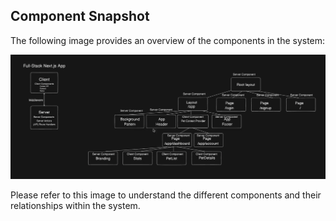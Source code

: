 ## Component Snapshot

The following image provides an overview of the components in the system:

![Component Snapshot](images/component-structure.png)

Please refer to this image to understand the different components and their relationships within the system.
